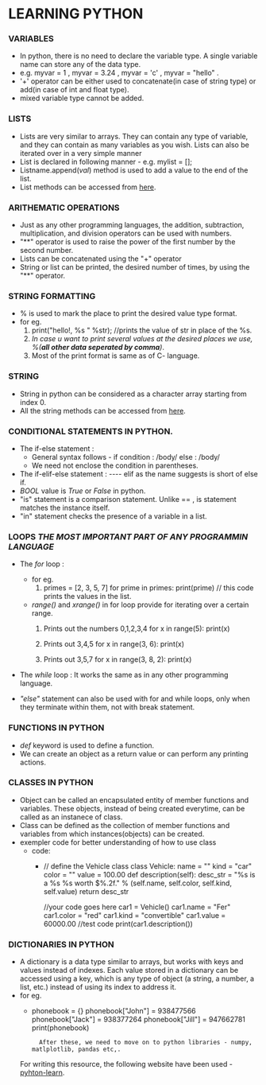 # LEARNING PYTHON

### VARIABLES
- In python, there is no need to declare the variable type. A single variable name can store any of the data type.
- e.g. myvar = 1 , myvar = 3.24 , myvar = 'c' , myvar = "hello" .
- '+' operator can be either used to concatenate(in case of string type) or add(in case of int and float type).
- mixed variable type cannot be added.

### LISTS
- Lists are very similar to arrays. They can contain any type of variable, and they can contain as many variables as you wish. Lists can also be iterated over  in a very simple manner
- List is declared in following manner - e.g. mylist = [];
- Listname.append(*val*) method is used to add a value to the end of the list.
- List methods can be accessed from [here](https://www.w3schools.com/python/python_ref_list.asp).

### ARITHEMATIC OPERATIONS
- Just as any other programming languages, the addition, subtraction, multiplication, and division operators can be used with numbers.
- "**" operator is used to raise the power of the first number by the second number.
- Lists can be concatenated using the "+" operator
- String or list can be printed, the desired number of times, by using the "**" operator.

### STRING FORMATTING
- % is used to mark the place to print the desired value type format.
- for eg. 
    1. print("hello!, %s " %str);   //prints the value of str in place of the %s.
    2. *In case u want to print several values at the desired places we use, %(**all other data seperated by comma**)*.
    3. Most of the print format is same as of C- language.

### STRING
- String in python can be considered as a character array starting from index 0.
- All the string methods can be accessed from [here](https://www.w3schools.com/python/python_ref_string.asp).

### CONDITIONAL STATEMENTS IN PYTHON.
- The if-else statement :
    - General syntax follows - if condition : /body/        else : /body/
    - We need not enclose the condition in parentheses.
- The if-elif-else statement :  ----    elif as the name suggests is short of else if.
- *BOOL* value is *True* or *False* in python.
- "is" statement is a comparison statement. Unlike == , is statement matches the instance itself.
- "in" statement checks the presence of a variable in a list.

### LOOPS *THE MOST IMPORTANT PART OF ANY PROGRAMMIN LANGUAGE*
- The *for* loop : 
    - for eg.
        1.  primes = [2, 3, 5, 7]
            for prime in primes:
            print(prime)
            // this code prints the values in the list.
    - *range()* and *xrange()* in for loop provide for iterating over a certain range.
        1.  Prints out the numbers 0,1,2,3,4
            for x in range(5):
            print(x)

        2.  Prints out 3,4,5
            for x in range(3, 6):
            print(x)

        3.  Prints out 3,5,7
            for x in range(3, 8, 2):
            print(x)

- The *while* loop : It works the same as in any other programming language. 
- *"else"* statement can also be used with for and while loops, only when they terminate within them, not with break statement.

### FUNCTIONS IN PYTHON
- *def* keyword is used to define a function.
- We can create an object as a return value or can perform any printing actions.

### CLASSES IN PYTHON
- Object can be called an encapsulated entity of member functions and variables. These objects, instead of being created everytime, can be called as an instanece of class. 
- Class can be defined as the collection of member functions and variables from which instances(objects) can be created. 
- exempler code for better understanding of how to use class
    - code:
        -   // define the Vehicle class
            class Vehicle:
            name = ""
            kind = "car"
            color = ""
            value = 100.00
            def description(self):
            desc_str = "%s is a %s %s worth $%.2f." % (self.name, self.color, self.kind, self.value)
            return desc_str

            //your code goes here
            car1 = Vehicle()
            car1.name = "Fer"
            car1.color = "red"
            car1.kind = "convertible"
            car1.value = 60000.00
            //test code
            print(car1.description())

### DICTIONARIES IN PYTHON
- A dictionary is a data type similar to arrays, but works with keys and values instead of indexes. Each value stored in a dictionary can be accessed using a   key, which is any type of object (a string, a number, a list, etc.) instead of using its index to address it. 
- for eg.
    -   phonebook = {}
        phonebook["John"] = 938477566
        phonebook["Jack"] = 938377264
        phonebook["Jill"] = 947662781
        print(phonebook)


              After these, we need to move on to python libraries - numpy, matlplotlib, pandas etc,.
    For writing this resource, the following website have been used - [pyhton-learn](https://www.learnpython.org/en/Welcome).






